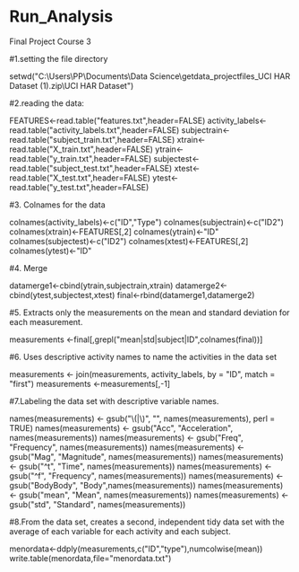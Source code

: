 # Run_Analysis
Final Project Course 3




#1.setting the file directory

setwd("C:\Users\PP\Documents\Data Science\getdata_projectfiles_UCI HAR Dataset (1).zip\UCI HAR Dataset")

#2.reading the data:

FEATURES<-read.table("features.txt",header=FALSE)
activity_labels<-read.table("activity_labels.txt",header=FALSE)
subjectrain<-read.table("subject_train.txt",header=FALSE)
xtrain<-read.table("X_train.txt",header=FALSE)
ytrain<-read.table("y_train.txt",header=FALSE)
subjectest<-read.table("subject_test.txt",header=FALSE)
xtest<-read.table("X_test.txt",header=FALSE)
ytest<-read.table("y_test.txt",header=FALSE)

#3. Colnames for the data

colnames(activity_labels)<-c("ID","Type")
colnames(subjectrain)<-c("ID2")
colnames(xtrain)<-FEATURES[,2]
colnames(ytrain)<-"ID"
colnames(subjectest)<-c("ID2")
colnames(xtest)<-FEATURES[,2]
colnames(ytest)<-"ID"

#4. Merge

datamerge1<-cbind(ytrain,subjectrain,xtrain)
datamerge2<-cbind(ytest,subjectest,xtest)
final<-rbind(datamerge1,datamerge2)

#5. Extracts only the measurements on the mean and standard deviation for each measurement.

measurements <-final[,grepl("mean|std|subject|ID",colnames(final))]

#6. Uses descriptive activity names to name the activities in the data set

measurements <- join(measurements, activity_labels, by = "ID", match = "first")
measurements <-measurements[,-1]

#7.Labeling the data set with descriptive variable names.

names(measurements) <- gsub("\\(|\\)", "", names(measurements), perl  = TRUE)
names(measurements) <- gsub("Acc", "Acceleration", names(measurements))
names(measurements) <- gsub("Freq", "Frequency", names(measurements))
names(measurements) <- gsub("Mag", "Magnitude", names(measurements))
names(measurements) <- gsub("^t", "Time", names(measurements))
names(measurements) <- gsub("^f", "Frequency", names(measurements))
names(measurements) <- gsub("BodyBody", "Body",names(measurements))
names(measurements) <- gsub("mean", "Mean", names(measurements))
names(measurements) <- gsub("std", "Standard", names(measurements))


#8.From the data set, creates a second, independent tidy data set with the average of each variable for each activity and each subject.

menordata<-ddply(measurements,c("ID","type"),numcolwise(mean))
write.table(menordata,file="menordata.txt")
